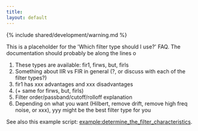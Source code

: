 ```yaml
---
title:
layout: default
---
```


{% include shared/development/warning.md %}

This is a placeholder for the 'Which filter type should I use?' FAQ. The documentation should probably be along the lines o

 1.  These types are available: fir1, firws, but, firls
 2.  Something about IIR vs FIR in general (?, or discuss with each of the filter types?)
 3.  fir1 has xxx advantages and xxx disadvantages
 4.  (+ same for firws, but, firls)
 5.  Filter order/passband/cutoff/rolloff explanation
 6.  Depending on what you want (Hilbert, remove drift, remove high freq noise, or xxx), yyy might be the best filter type for you

See also this example script: [example:determine_the_filter_characteristics](/example/determine_the_filter_characteristics).
